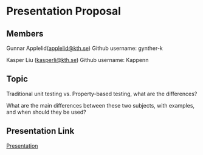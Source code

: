 # Presentation Proposal

## Members
Gunnar Applelid(applelid@kth.se)
Github username: gynther-k

Kasper Liu (kasperli@kth.se)
Github username: Kappenn

## Topic
Traditional unit testing vs. Property-based testing, what are the differences?

What are the main differences between these two subjects, with examples, and when should they be used?

## Presentation Link
[Presentation](https://docs.google.com/presentation/d/1wKSOqIqOHAXPNTmqO9sUJy2Y-CtKVkD8YWya6xsyHw8/edit?usp=sharing)
